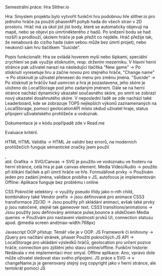 Semestrální práce: Hra Slither.io

Hra: Smyslem projektu bylo vytvořit funkční hru podobnou hře slither.io pro jednoho hráče.za použití phaserAPI pohyb hada do všech stran v 2D prostoru. 
Hráč má za úkol jíst jíst body, které se automaticky objevují na mapě, nebo se objeví po úmrtíněkterého z hadů. Po snězení bodu se had rozšíří a prodlouží, úkolem hráče je pak přežít co nejdéle.
Hráč přežije tak, že nenabourá do cizího hada (sám sebou může bez úmrtí projet), nebo neukončí sám hru tlačítkem "Suicide".

Popis funkcionalit: Hra se ovládá hoverem myší nebo šipkami, speciální zrychlení se pak využije stisknutím, resp. držením mezerníku. V hlavní herní stránce pak uživatel narazí
na následující tlačítka "New game" -> Po stisknutí vyresetuje hru a začne novou pro stejného hráče, "Change name" -> Po stisknutí je uživatel přenesen do menu pro změnu jména.
"Suicide" -> Po stisknutí je hráčův had usmrcen a hra je pozastavena, jeho skóre je uloženo do LocalStorage pod jeho zadaným jménem.
Dále se na herní stránce nachází dynamický ukazatel současného skóre, po smrti se zobrazí nový ukazatel dosáhnutého skóre.
V neposlední řadě se zde nachází také Leaderboard, kde se zobrazuje TOP5 nejlepších výkonů zaznamenaných na LocalStorage, pomocí geolocationAPI místo okdud uživatel hraje, status připojení uživatelského prohlížeče a vodoznak.

Dokumentace je v kódu popřípadě zde v Read.me

Evaluace kritérií.


HTML
HTML Validita -> HTML Je validní bez errorů, na moderních prohlížečích funguje sémantické značky jsem použil
<main>,<footer> atd.
Grafika -> SVG/Canvas -> SVG je použito ve vodoznaku ve footeru na herní stránce, celá hra je pak canvas element.
Media Video/Audio -> použito při klikáni tlačítek a při úmrtí hráče ve hře.
Formulářové prvky -> Používám jeden pro zadání jména, validace probíha v JS, autofocus je implementován
Offline: Aplikace funguje bez problému i online


CSS
Pokročilé selektory -> využity pseudo třídy jako n-nth child, kombinátory také
Vendor prefix -> jsou definované pro animace
CSS3 transformace 2D/3D -> Jsou použity při skládání animací, avšak také prvky p jsou natočené, stejně tak gameover text.
CSS3 transitions/animations -> Jsou použity jsou definovány animace pulse,bounce a slideDown
Media queries -> Používám pro nastavení vlastností prvků UI, connection statusu apod. @media screen and(max-width:768px)


Javascript
OOP přístup: Téměř vše je v OOP.
JS Framework či knihovny -> jQuery pro načítání stránek, phaser
Použití pokročilých JS API -> LocalStorage pro ukládání výsledků hráčů, geolocation pro určení pozice hráče, connection pro zjištění jeho stavu online/offline.
Funkční historie: Nedávala v mé implementaci moc smysl.
Offline aplikace: Ano, vpravo dole může uživatel sledovat stav svého připojení.
JS práce s SVG -> v changeName.js je generovaný stejný svg copyright jako v herní stránce, ale tentokrát pomocí JS

 
  
